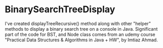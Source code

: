 # BinarySearchTreeDisplay
I've created displayTreeRecursive() method along with other "helper" methods to display a binary search tree on a console in Java.
Significant part of the code for BST, and Node class comes from an udemy course "Practical Data Structures & Algorithms in Java + HW", by Imtiaz Ahmad.
